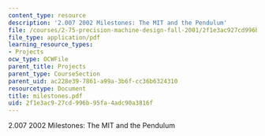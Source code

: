 ```yaml
---
content_type: resource
description: '2.007 2002 Milestones: The MIT and the Pendulum'
file: /courses/2-75-precision-machine-design-fall-2001/2f1e3ac927cd996b95fa4adc90a3816f_milestones.pdf
file_type: application/pdf
learning_resource_types:
- Projects
ocw_type: OCWFile
parent_title: Projects
parent_type: CourseSection
parent_uid: ac228e39-7861-a99a-3b6f-cc36b6324310
resourcetype: Document
title: milestones.pdf
uid: 2f1e3ac9-27cd-996b-95fa-4adc90a3816f
---
```

2.007 2002 Milestones: The MIT and the Pendulum

